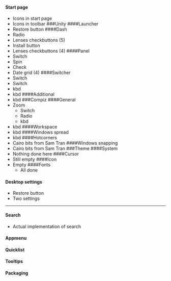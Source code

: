 #### Start page
- Icons in start page
- Icons in toolbar
###Unity
####Launcher
- Restore button
####Dash
- Radio
- Lenses checkbuttons (5)
- Install button
- Lenses checkbuttons (4)
####Panel
- Switch
- Spin
- Check
- Date grid (4)
####Switcher
- Switch
- Switch
- kbd
- kbd
####Additional
- kbd
###Compiz
####General
- Zoom
    - Switch
    - Radio
    - kbd
- kbd
####Workspace
- kbd
####Windows spread
- kbd
####Hotcorners
- Cairo bits from Sam Tran
####Windows snapping
- Cairo bits from Sam Tran
###Theme
####System
- Nothing done here
####Cursor
- Still empty
####Icon
- Empty
####Fonts
  - All done
#### Desktop settings
  - Restore button
  - Two settings

---------

#### Search
 - Actual implementation of search
#### Appmenu
#### Quicklist
#### Tooltips
#### Packaging
